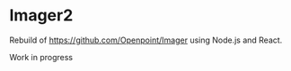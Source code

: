 # Imager2
Rebuild of https://github.com/Openpoint/Imager using Node.js and React.

Work in progress
